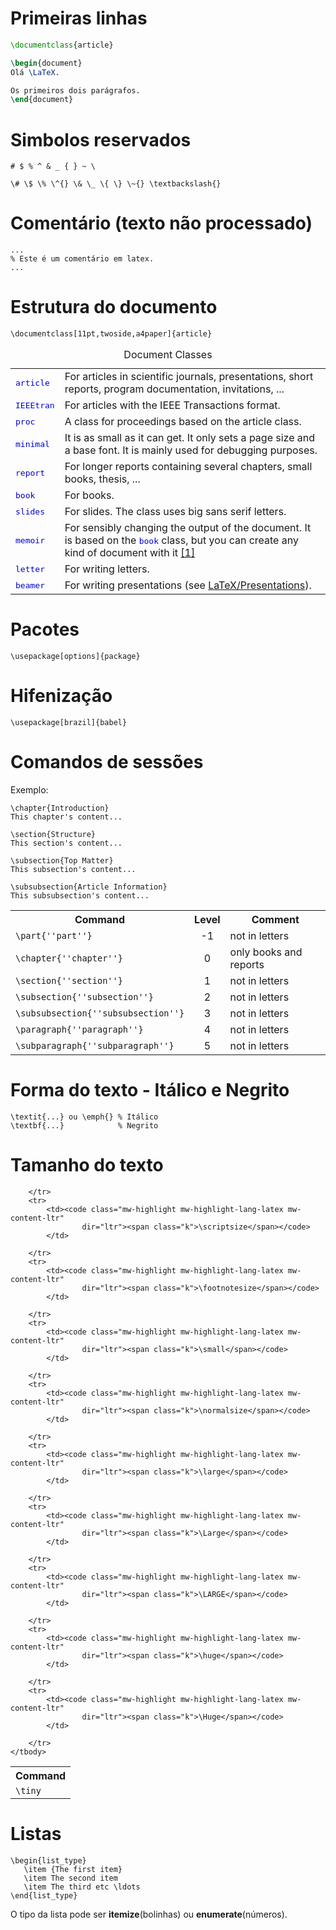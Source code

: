 # Primeiras linhas

```latex
\documentclass{article}

\begin{document}
Olá \LaTeX.

Os primeiros dois parágrafos.
\end{document}
```


# Simbolos reservados

```
# $ % ^ & _ { } ~ \
```

```
\# \$ \% \^{} \& \_ \{ \} \~{} \textbackslash{}
```


# Comentário (texto não processado)

```
...
% Este é um comentário em latex.
...
```

# Estrutura do documento
```
\documentclass[11pt,twoside,a4paper]{article}
```

<table class="wikitable">
<caption>Document Classes
</caption>
<tbody><tr>
<td><span style="font-family: monospace; color: #0000D0; font-weight: normal;">article </span>
</td>
<td>For articles in scientific journals, presentations, short reports, program documentation, invitations, ...
</td></tr>
<tr>
<td><span style="font-family: monospace; color: #0000D0; font-weight: normal;">IEEEtran</span>
</td>
<td>For articles with the IEEE Transactions format.
</td></tr>
<tr>
<td><span style="font-family: monospace; color: #0000D0; font-weight: normal;">proc</span>
</td>
<td>A class for proceedings based on the article class.
</td></tr>
<tr>
<td><span style="font-family: monospace; color: #0000D0; font-weight: normal;">minimal</span>
</td>
<td>It is as small as it can get. It only sets a page size and a base font. It is mainly used for debugging purposes.
</td></tr>
<tr>
<td><span style="font-family: monospace; color: #0000D0; font-weight: normal;">report</span>
</td>
<td>For longer reports containing several chapters, small books, thesis, ...
</td></tr>
<tr>
<td><span style="font-family: monospace; color: #0000D0; font-weight: normal;">book</span>
</td>
<td>For books.
</td></tr>
<tr>
<td><span style="font-family: monospace; color: #0000D0; font-weight: normal;">slides</span>
</td>
<td>For slides. The class uses big sans serif letters.
</td></tr>
<tr>
<td><span style="font-family: monospace; color: #0000D0; font-weight: normal;">memoir</span>
</td>
<td>For sensibly changing the output of the document. It is based on the <span style="font-family: monospace; color: #0000D0; font-weight: normal;">book</span> class, but you can create any kind of document with it <a rel="nofollow" class="external autonumber" href="http://www.ctan.org/tex-archive/macros/latex/contrib/memoir/memman.pdf">[1]</a>
</td></tr>
<tr>
<td><span style="font-family: monospace; color: #0000D0; font-weight: normal;">letter</span>
</td>
<td>For writing letters.
</td></tr>
<tr>
<td><span style="font-family: monospace; color: #0000D0; font-weight: normal;">beamer</span>
</td>
<td>For writing presentations (see <a href="/wiki/LaTeX/Presentations" title="LaTeX/Presentations">LaTeX/Presentations</a>).
</td></tr></tbody></table>

# Pacotes
```
\usepackage[options]{package}
```

# Hifenização
```
\usepackage[brazil]{babel}
```

# Comandos de sessões
Exemplo:
```
\chapter{Introduction}
This chapter's content...

\section{Structure}
This section's content...

\subsection{Top Matter}
This subsection's content...

\subsubsection{Article Information}
This subsubsection's content...
```

<table class="wikitable">
<tbody><tr>
<th>Command
</th>
<th width="10%">Level
</th>
<th>Comment
</th></tr>
<tr>
<td><code class="mw-highlight mw-highlight-lang-latex mw-content-ltr" dir="ltr"><span class="k">\part</span><span class="nb">{</span>''part''<span class="nb">}</span></code>
</td>
<td style="text-align: center">-1
</td>
<td>not in letters
</td></tr>
<tr>
<td><code class="mw-highlight mw-highlight-lang-latex mw-content-ltr" dir="ltr"><span class="k">\chapter</span><span class="nb">{</span>''chapter''<span class="nb">}</span></code>
</td>
<td style="text-align: center">0
</td>
<td>only books and reports
</td></tr>
<tr>
<td><code class="mw-highlight mw-highlight-lang-latex mw-content-ltr" dir="ltr"><span class="k">\section</span><span class="nb">{</span>''section''<span class="nb">}</span></code>
</td>
<td style="text-align: center">1
</td>
<td>not in letters
</td></tr>
<tr>
<td><code class="mw-highlight mw-highlight-lang-latex mw-content-ltr" dir="ltr"><span class="k">\subsection</span><span class="nb">{</span>''subsection''<span class="nb">}</span></code>
</td>
<td style="text-align: center">2
</td>
<td>not in letters
</td></tr>
<tr>
<td><code class="mw-highlight mw-highlight-lang-latex mw-content-ltr" dir="ltr"><span class="k">\subsubsection</span><span class="nb">{</span>''subsubsection''<span class="nb">}</span></code>
</td>
<td style="text-align: center">3
</td>
<td>not in letters
</td></tr>
<tr>
<td><code class="mw-highlight mw-highlight-lang-latex mw-content-ltr" dir="ltr"><span class="k">\paragraph</span><span class="nb">{</span>''paragraph''<span class="nb">}</span></code>
</td>
<td style="text-align: center">4
</td>
<td>not in letters
</td></tr>
<tr>
<td><code class="mw-highlight mw-highlight-lang-latex mw-content-ltr" dir="ltr"><span class="k">\subparagraph</span><span class="nb">{</span>''subparagraph''<span class="nb">}</span></code>
</td>
<td style="text-align: center">5
</td>
<td>not in letters
</td></tr>
</tbody></table>

# Forma do texto - Itálico e Negrito
```
\textit{...} ou \emph{} % Itálico
\textbf{...}            % Negrito
```

# Tamanho do texto

<table class="wikitable">
    <tbody>
        <tr>
            <th>Command
            </th>
        </tr>
        <tr>
            <td><code class="mw-highlight mw-highlight-lang-latex mw-content-ltr"
                    dir="ltr"><span class="k">\tiny</span></code>
            </td>
            
        </tr>
        <tr>
            <td><code class="mw-highlight mw-highlight-lang-latex mw-content-ltr"
                    dir="ltr"><span class="k">\scriptsize</span></code>
            </td>
            
        </tr>
        <tr>
            <td><code class="mw-highlight mw-highlight-lang-latex mw-content-ltr"
                    dir="ltr"><span class="k">\footnotesize</span></code>
            </td>
            
        </tr>
        <tr>
            <td><code class="mw-highlight mw-highlight-lang-latex mw-content-ltr"
                    dir="ltr"><span class="k">\small</span></code>
            </td>
            
        </tr>
        <tr>
            <td><code class="mw-highlight mw-highlight-lang-latex mw-content-ltr"
                    dir="ltr"><span class="k">\normalsize</span></code>
            </td>
            
        </tr>
        <tr>
            <td><code class="mw-highlight mw-highlight-lang-latex mw-content-ltr"
                    dir="ltr"><span class="k">\large</span></code>
            </td>
            
        </tr>
        <tr>
            <td><code class="mw-highlight mw-highlight-lang-latex mw-content-ltr"
                    dir="ltr"><span class="k">\Large</span></code>
            </td>
            
        </tr>
        <tr>
            <td><code class="mw-highlight mw-highlight-lang-latex mw-content-ltr"
                    dir="ltr"><span class="k">\LARGE</span></code>
            </td>
            
        </tr>
        <tr>
            <td><code class="mw-highlight mw-highlight-lang-latex mw-content-ltr"
                    dir="ltr"><span class="k">\huge</span></code>
            </td>
            
        </tr>
        <tr>
            <td><code class="mw-highlight mw-highlight-lang-latex mw-content-ltr"
                    dir="ltr"><span class="k">\Huge</span></code>
            </td>
            
        </tr>
    </tbody>
</table>

# Listas
```
\begin{list_type}
   \item {The first item}
   \item The second item 
   \item The third etc \ldots
\end{list_type}
```

O tipo da lista pode ser **itemize**(bolinhas) ou **enumerate**(números).





